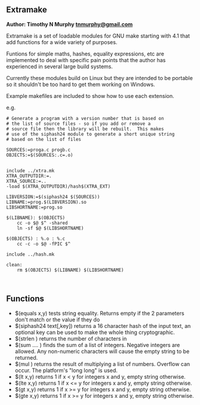 ## Extramake ##

**Author: Timothy N Murphy <tnmurphy@gmail.com>**

Extramake is a set of loadable modules for GNU make starting with 4.1 
that add functions for a wide variety of purposes.

Funtions for simple maths, hashes, equality expressions,
etc are implemented to deal with specific pain points that
the author has experienced in several large build systems.

Currently these modules build on Linux but they are intended to be portable
so it shouldn't be too hard to get them working on Windows.
 
Example makefiles are included to show how to use each extension.

e.g.

```
# Generate a program with a version number that is based on
# the list of source files - so if you add or remove a 
# source file then the library will be rebuilt.  This makes
# use of the siphash24 module to generate a short unique string
# based on the list of files

SOURCES:=proga.c progb.c
OBJECTS:=$(SOURCES:.c=.o)


include ../xtra.mk
XTRA_OUTPUTDIR:=.
XTRA_SOURCE:=..
-load $(XTRA_OUTPUTDIR)/hash$(XTRA_EXT)

LIBVERSION:=$(siphash24 $(SOURCES))
LIBNAME:=prog.$(LIBVERSION).so
LIBSHORTNAME:=prog.so

$(LIBNAME): $(OBJECTS)
	cc -o $@ $^ -shared
	ln -sf $@ $(LIBSHORTNAME)

$(OBJECTS) : %.o : %.c 
	cc -c -o $@ -fPIC $^

include ../hash.mk

clean:
	rm $(OBJECTS) $(LIBNAME) $(LIBSHORTNAME)



```

## Functions ##

* $(equals x,y) tests string equality. Returns empty if the 2 parameters don't match or the value if they do
* $(siphash24 text[,key]) returns a 16 character hash of the input text, an optional key can be used to make the whole thing cryptographic.
* $(strlen <string>) returns the number of characters in <string>
* $(sum <number> <number> .... <number> )  finds the sum of a list of integers. Negative integers are allowed.  Any non-numeric characters will cause the empty string to be returned.
* $(mul <n> <n> <n>) returns the result of multiplying a list of numbers.  Overflow can occur. The platform's "long long" is used.
* $(lt x,y) returns 1 if x < y for integers x and y, empty string otherwise.
* $(lte x,y) returns 1 if x <= y for integers x and y, empty string otherwise.
* $(gt x,y) returns 1 if x >= y for integers x and y, empty string otherwise.
* $(gte x,y) returns 1 if x >= y for integers x and y, empty string otherwise.

